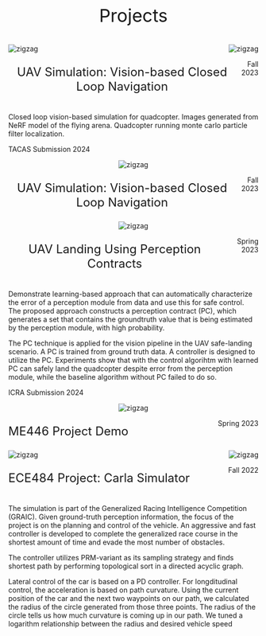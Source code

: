 <head>
    <style>
        .image-container {
            display: flex;
            justify-content: space-between; /*Adjust this property to control spacing */
        }
        .image-container img {
            max-width: 45%; /* Adjust image width as needed*/
        }
    </style>
</head>

<p style="text-align: center; font-size: 36px"> Projects</p>

<!-- NeRF Simulation -->
<body>
    <div class="image-container">
        <img src="{{ "images/NeRF_decreasingLight.gif" | prepend: site.baseurl | prepend: site.url}}" alt="zigzag" />
        <img src="{{ "images/NeRF_increasingFog.gif" | prepend: site.baseurl | prepend: site.url}}" alt="zigzag" />
    </div>
</body>

<div style="display: flex; justify-content: space-between;">
  <p style="text-align: center; font-size: 24px;">UAV Simulation: Vision-based Closed Loop Navigation</p>
  <p style="text-align: right;">Fall 2023</p>
</div>

Closed loop vision-based simulation for quadcopter. Images generated from NeRF model of the flying arena. Quadcopter running monte carlo particle filter localization. 

TACAS Submission 2024

<!-- RAL PAPER -->
<div style="text-align:center;">
    <img src="{{ "images/RAL_lighting.JPG" | prepend: site.baseurl | prepend: site.url}}" alt="zigzag" />
</div>

<div style="display: flex; justify-content: space-between;">
  <p style="text-align: center; font-size: 24px;">UAV Simulation: Vision-based Closed Loop Navigation</p>
  <p style="text-align: right;">Fall 2023</p>
</div>


<div style="text-align:center;">
    <img src="{{ "images/RAL_lighting.JPG" | prepend: site.baseurl | prepend: site.url}}" alt="zigzag" />
</div>

<div style="display: flex; justify-content: space-between;">
  <p style="text-align: center; font-size: 24px;">UAV Landing Using Perception Contracts</p>
  <p style="text-align: right;">Spring 2023</p>
</div>

Demonstrate learning-based approach that can automatically characterize the error of a perception module from data and use this for
safe control. The proposed approach constructs a perception contract (PC), which generates a set that contains the groundtruth
value that is being estimated by the perception module, with high probability.

The PC technique is applied for the vision pipeline in the UAV safe-landing scenario. A PC is trained from ground truth data. A controller is designed to utilize the PC. Experiments show that with the control algorihtm with learned PC can safely land the quadcopter despite error from the perception module, while the baseline algorithm without PC failed to do so.

ICRA Submission 2024


<div style="text-align:center;">
    <img src="{{ "images/ME446_robotpath.gif" | prepend: site.baseurl | prepend: site.url}}" alt="zigzag" />
</div>

<div style="display: flex; justify-content: space-between;">
  <p style="text-align: center; font-size: 24px;">ME446 Project Demo</p>
  <p style="text-align: right;">Spring 2023</p>
</div>

<body>
    <div class="image-container">
        <img src="{{ "images/ECE484_evasion.gif" | prepend: site.baseurl | prepend: site.url}}" alt="zigzag" />
        <img src="{{ "images/ECE484_track.gif" | prepend: site.baseurl | prepend: site.url}}" alt="zigzag" />
    </div>
</body>

<div style="display: flex; justify-content: space-between;">
  <p style="text-align: center; font-size: 24px;">ECE484 Project: Carla Simulator</p>
  <p style="text-align: right;">Fall 2022</p>
</div>

The simulation is part of the Generalized Racing Intelligence Competition (GRAIC). Given
ground-truth perception information, the focus of the project is on the planning and control of the vehicle. An aggressive and fast
controller is developed to complete the generalized race course in the shortest amount of time and evade the most number of obstacles.

The controller utilizes PRM-variant as its sampling strategy and finds shortest path by performing topological sort in a directed acyclic graph.

Lateral control of the car is based on a PD controller.
For longditudinal control, the acceleration is based on path curvature. Using the current position of the car and the next two waypoints on our
path, we calculated the radius of the circle generated from those three points. The radius of the circle tells us how much curvature is coming up in our path. We tuned a logarithm relationship between the radius and desired vehicle speed
